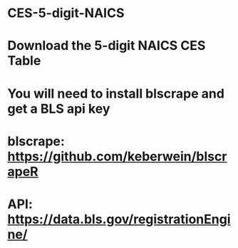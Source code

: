 # CES-5-digit-NAICS
# Download the 5-digit NAICS CES Table

# You will need to install blscrape and get a BLS api key
# blscrape: https://github.com/keberwein/blscrapeR
# API: https://data.bls.gov/registrationEngine/
